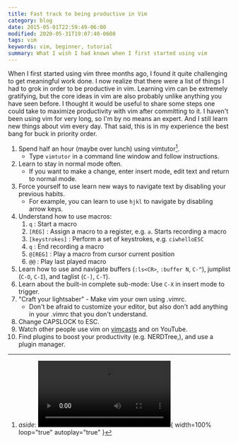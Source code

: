 ```yaml
---
title: Fast track to being productive in Vim
category: blog
date: 2015-05-01T22:59:49-06:00
modified: 2020-05-31T19:07:40-0600
tags: vim
keywords: vim, beginner, tutorial
summary: What I wish I had known when I first started using vim
---
```


When I first started using vim three months ago, I found it quite challenging to get meaningful work done.
I now realize that there were a list of things I had to grok in order to be productive in vim.
Learning vim can be extremely gratifying, but the core ideas in vim are also probably unlike anything you have seen before.
I thought it would be useful to share some steps one could take to maximize productivity with vim after committing to it.
I haven't been using vim for very long, so I'm by no means an expert.
And I still learn new things about vim every day.
That said, this is in my experience the best bang for buck in priority order.

1. Spend half an hour (maybe over lunch) using vimtutor[^vimtutor].
    - Type `vimtutor` in a command line window and follow instructions.
1. Learn to stay in normal mode often.
    - If you want to make a change, enter insert mode, edit text and return to normal mode.
1. Force yourself to use learn new ways to navigate text by disabling your previous habits.
    - For example, you can learn to use `hjkl` to navigate by disabling arrow keys.
1. Understand how to use macros:
    1. `q` : Start a macro
    1. `[REG]` : Assign a macro to a register, e.g. `a`. Starts recording a macro
    1. `[keystrokes]` : Perform a set of keystrokes, e.g. `ciwhelloESC`
    1. `q` : End recording a macro
    1. `@[REG]` : Play a macro from cursor current position
    1. `@@` : Play last played macro
1. Learn how to use and navigate buffers (`:ls<CR>`, `:buffer N`, `C-^`), jumplist (`C-O`, `C-I`), and taglist (`C-]`, `C-T`).
1. Learn about the built-in complete sub-mode: Use `C-X` in insert mode to trigger.
1. "Craft your lightsaber" - Make vim your own using .vimrc.
    - Don't be afraid to customize your editor, but also don't add anything in your .vimrc
      that you don't understand.
1. Change CAPSLOCK to ESC.
1. Watch other people use vim on [vimcasts](https://vimcasts.org) and on YouTube.
1. Find plugins to boost your productivity (e.g. NERDTree,), and use a plugin manager.

[^vimtutor]: _aside_: ![vimtutor](videos/vimtutor.webm){ width=100% loop="true" autoplay="true" }
